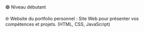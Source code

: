 🟢 Niveau débutant

🌐 Website du portfolio personnel : Site Web pour présenter vos compétences et projets. (HTML, CSS, JavaScript)